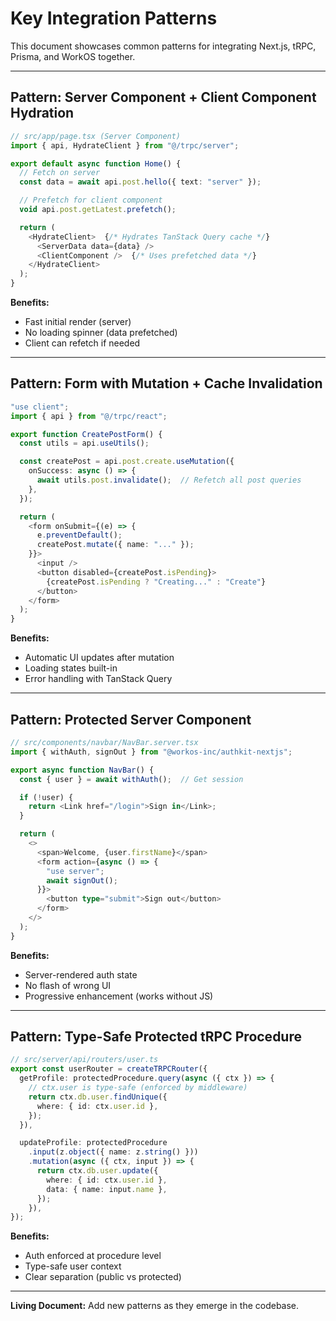 # Key Integration Patterns

This document showcases common patterns for integrating Next.js, tRPC, Prisma, and WorkOS together.

---

## Pattern: Server Component + Client Component Hydration

```typescript
// src/app/page.tsx (Server Component)
import { api, HydrateClient } from "@/trpc/server";

export default async function Home() {
  // Fetch on server
  const data = await api.post.hello({ text: "server" });

  // Prefetch for client component
  void api.post.getLatest.prefetch();

  return (
    <HydrateClient>  {/* Hydrates TanStack Query cache */}
      <ServerData data={data} />
      <ClientComponent />  {/* Uses prefetched data */}
    </HydrateClient>
  );
}
```

**Benefits:**
- Fast initial render (server)
- No loading spinner (data prefetched)
- Client can refetch if needed

---

## Pattern: Form with Mutation + Cache Invalidation

```typescript
"use client";
import { api } from "@/trpc/react";

export function CreatePostForm() {
  const utils = api.useUtils();

  const createPost = api.post.create.useMutation({
    onSuccess: async () => {
      await utils.post.invalidate();  // Refetch all post queries
    },
  });

  return (
    <form onSubmit={(e) => {
      e.preventDefault();
      createPost.mutate({ name: "..." });
    }}>
      <input />
      <button disabled={createPost.isPending}>
        {createPost.isPending ? "Creating..." : "Create"}
      </button>
    </form>
  );
}
```

**Benefits:**
- Automatic UI updates after mutation
- Loading states built-in
- Error handling with TanStack Query

---

## Pattern: Protected Server Component

```typescript
// src/components/navbar/NavBar.server.tsx
import { withAuth, signOut } from "@workos-inc/authkit-nextjs";

export async function NavBar() {
  const { user } = await withAuth();  // Get session

  if (!user) {
    return <Link href="/login">Sign in</Link>;
  }

  return (
    <>
      <span>Welcome, {user.firstName}</span>
      <form action={async () => {
        "use server";
        await signOut();
      }}>
        <button type="submit">Sign out</button>
      </form>
    </>
  );
}
```

**Benefits:**
- Server-rendered auth state
- No flash of wrong UI
- Progressive enhancement (works without JS)

---

## Pattern: Type-Safe Protected tRPC Procedure

```typescript
// src/server/api/routers/user.ts
export const userRouter = createTRPCRouter({
  getProfile: protectedProcedure.query(async ({ ctx }) => {
    // ctx.user is type-safe (enforced by middleware)
    return ctx.db.user.findUnique({
      where: { id: ctx.user.id },
    });
  }),

  updateProfile: protectedProcedure
    .input(z.object({ name: z.string() }))
    .mutation(async ({ ctx, input }) => {
      return ctx.db.user.update({
        where: { id: ctx.user.id },
        data: { name: input.name },
      });
    }),
});
```

**Benefits:**
- Auth enforced at procedure level
- Type-safe user context
- Clear separation (public vs protected)

---

**Living Document:** Add new patterns as they emerge in the codebase.
